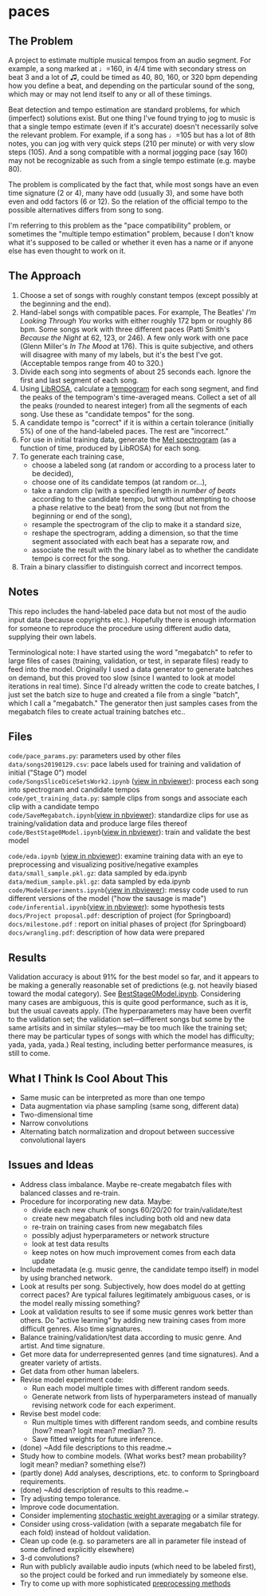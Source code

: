 # paces

## The Problem

A project to estimate multiple musical tempos from an audio segment. For example, a song marked at ♩=160, in 4/4 time with secondary stress on beat 3 and a lot of ♫, could be timed as 40, 80, 160, or 320 bpm depending how you define a beat, and depending on the particular sound of the song, which may or may not lend itself to any or all of these timings.

Beat detection and tempo estimation are standard problems, for which (imperfect) solutions exist. But one thing I've found trying to jog to music is that a single tempo estimate (even if it's accurate) doesn't necessarily solve the relevant problem.  For example, if a song has ♩=105 but has a lot of 8th notes, you can jog with very quick steps (210 per minute) or with very slow steps (105). And a song compatible with a normal jogging pace (say 160) may not be recognizable as such from a single tempo estimate (e.g. maybe 80).

The problem is complicated by the fact that, while most songs have an even time signature (2 or 4), many have odd (usually 3), and some have both even and odd factors (6 or 12). So the relation of the official tempo to the possible alternatives differs from song to song.

I'm referring to this problem as the "pace compatibility" problem, or sometimes the "multiple tempo estimation" problem, because I don't know what it's supposed to be called or whether it even has a name or if anyone else has even thought to work on it.

## The Approach

1. Choose a set of songs with roughly constant tempos (except possibly at the beginning and the end).
2. Hand-label songs with compatible paces.  For example, The Beatles' _I'm Looking Through You_ works with either roughly 172 bpm or roughly 86 bpm. Some songs work with three different paces (Patti Smith's _Because the Night_ at 62, 123, or 246).  A few only work with one pace (Glenn Miller's _In The Mood_ at 176).  This is quite subjective, and others will disagree with many of my labels, but it's the best I've got.  (Acceptable tempos range from 40 to 320.)
3. Divide each song into segments of about 25 seconds each. Ignore the first and last segment of each song.
4. Using [LibROSA](https://librosa.github.io/librosa/), calculate a [tempogram](https://musicinformationretrieval.com/tempo_estimation.html) for each song segment, and find the peaks of the tempogram's time-averaged means.  Collect a set of all the peaks (rounded to nearest integer) from all the segments of each song.  Use these as "candidate tempos" for the song.
5. A candidate tempo is "correct" if it is within a certain tolerance (initially 5%) of one of the hand-labeled paces.  The rest are "incorrect."
6. For use in initial training data, generate the [Mel spectrogram](https://en.wikipedia.org/wiki/Mel-frequency_cepstrum) (as a function of time, produced by LibROSA) for each song.
7. To generate each training case, 
     - choose a labeled song (at random or according to a process later to be decided), 
     - choose one of its candidate tempos (at random or...), 
     - take a random clip (with a specified length in _number of beats_ according to the candidate tempo, but without attempting to choose a phase relative to the beat) from the song (but not from the beginning or end of the song),
     - resample the spectrogram of the clip to make it a standard size,
     - reshape the spectrogram, adding a dimension, so that the time segment associated with each beat has a separate row, and
     - associate the result with the binary label as to whether the candidate tempo is correct for the song.
8. Train a binary classifier to distinguish correct and incorrect tempos.

## Notes

This repo includes the hand-labeled pace data but not most of the audio input data (because copyrights etc.).  Hopefully there is enough information for someone to reproduce the procedure using different audio data, supplying their own labels.

Terminological note: I have started using the word "megabatch" to refer to large files of cases (training, validation, or test, in separate files) ready to feed into the model.  Originally I used a data generator to generate batches on demand, but this proved too slow (since I wanted to look at model iterations in real time).  Since I'd already written the code to create batches, I just set the batch size to huge and created a file from a single "batch", which I call a "megabatch."  The generator then just samples cases from the megabatch files to create actual training batches etc..

## Files

`code/pace_params.py`: parameters used by other files   
`data/songs20190129.csv`: pace labels used for training and validation of initial ("Stage 0") model  
`code/SongsSliceDiceSetsWork2.ipynb` ([view in nbviewer](https://nbviewer.jupyter.org/github/andyharless/paces/blob/master/code/SongsSliceDiceSetsWork2.ipynb)): process each song into spectrogram and candidate tempos  
`code/get_training_data.py`: sample clips from songs and associate each clip with a candidate tempo  
`code/SaveMegabatch.ipynb`([view in nbviewer](https://nbviewer.jupyter.org/github/andyharless/paces/blob/master/code/SaveMegabatch.ipynb)): standardize clips for use as training/validation data and produce large files thereof  
`code/BestStage0Model.ipynb`([view in nbviewer](https://nbviewer.jupyter.org/github/andyharless/paces/blob/master/code/BestStage0Model.ipynb)): train and validate the best model  

`code/eda.ipynb` ([view in nbviewer](https://nbviewer.jupyter.org/github/andyharless/paces/blob/master/code/eda.ipynb)): examine training data with an eye to preprocessing and visualizing positive/negative examples  
`data/small_sample.pkl.gz`: data sampled by eda.ipynb  
`data/medium_sample.pkl.gz`: data sampled by eda.ipynb  
`code/ModelExperiments.ipynb`([view in nbviewer](https://nbviewer.jupyter.org/github/andyharless/paces/blob/master/code/ModelExperiments.ipynb)): messy code used to run different versions of the model ("how the sausage is made")
`code/inferential.ipynb`([view in nbviewer](https://nbviewer.jupyter.org/github/andyharless/paces/blob/master/code/inferential.ipynb)): some hypothesis tests
`docs/Project proposal.pdf`: description of project (for Springboard)  
`docs/milestone.pdf` : report on initial phases of project (for Springboard)  
`docs/wrangling.pdf`: description of how data were prepared

 
## Results

Validation accuracy is about 91% for the best model so far, and it appears to be making a generally reasonable set of predictions (e.g. not heavily biased toward the modal category).  See [BestStage0Model.ipynb](BestStage0Model.ipynb).  Considering many cases are ambiguous, this is quite good performance, such as it is, but the usual caveats apply.  (The hyperparameters may have been overfit to the validation set; the validation set—different songs but some by the same artisits and in similar styles—may be too much like the training set; there may be particular types of songs with which the model has difficulty; yada, yada, yada.)  Real testing, including better performance measures, is still to come.

## What I Think Is Cool About This

- Same music can be interpreted as more than one tempo
- Data augmentation via phase sampling (same song, different data)
- Two-dimensional time
- Narrow convolutions
- Alternating batch normalization and dropout between successive convolutional layers

## Issues and Ideas

- Address class imbalance. Maybe re-create megabatch files with balanced classes and re-train.
- Procedure for incorporating new data. Maybe:
    - divide each new chunk of songs 60/20/20 for train/validate/test
    - create new megabatch files including both old and new data
    - re-train on training cases from new megabatch files
    - possibly adjust hyperparameters or network structure
    - look at test data results
    - keep notes on how much improvement comes from each data update
- Include metadata (e.g. music genre, the candidate tempo itself) in model by using branched network.
- Look at results per song. Subjectively, how does model do at getting correct paces? Are typical failures legitimately ambiguous cases, or is the model really missing something?
- Look at validation results to see if some music genres work better than others.  Do "active learning" by adding new training cases from more difficult genres.  Also time signatures.
- Balance training/validation/test data according to music genre. And artist. And time signature.
- Get more data for underrepresented genres (and time signatures). And a greater variety of artists.
- Get data from other human labelers.
- Revise model experiment code:
    - Run each model multiple times with different random seeds.
    - Generate network from lists of hyperparameters instead of manually revising network code for each experiment.
- Revise best model code:
    - Run multiple times with different random seeds, and combine results (how? mean? logit mean? median? ?).
    - Save fitted weights for future inference.
- (done) ~Add file descriptions to this readme.~
- Study how to combine models. (What works best? mean probability? logit mean? median? something else?)
- (partly done) Add analyses, descriptions, etc. to conform to Springboard requirements.
- (done) ~Add description of results to this readme.~
- Try adjusting tempo tolerance.
- Improve code documentation.
- Consider implementing [stochastic weight averaging](https://pechyonkin.me/stochastic-weight-averaging/) or a similar strategy.
- Consider using cross-validation (with a separate megabatch file for each fold) instead of holdout validation.
- Clean up code (e.g. so parameters are all in parameter file instead of some defined explicitly elsewhere)
- 3-d convolutions?
- Run with publicly available audio inputs (which need to be labeled first), so the project could be forked and run immediately by someone else.
- Try to come up with more sophisticated [preprocessing methods](https://www.linkedin.com/pulse/preprocessing-neural-network-inputs-andrew-harless)
